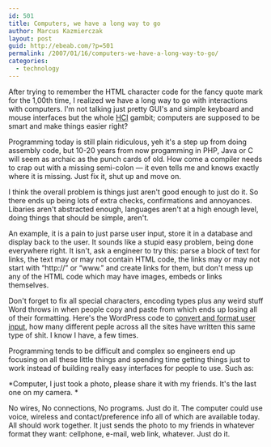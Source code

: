 ```yaml
---
id: 501
title: Computers, we have a long way to go
author: Marcus Kazmierczak
layout: post
guid: http://ebeab.com/?p=501
permalink: /2007/01/16/computers-we-have-a-long-way-to-go/
categories:
  - technology
---
```

After trying to remember the HTML character code for the fancy quote mark for the 1,00th time, I realized we have a long way to go with interactions with computers. I'm not talking just pretty GUI's and simple keyboard and mouse interfaces but the whole [HCI][1] gambit; computers are supposed to be smart and make things easier right?

Programming today is still plain ridiculous, yeh it's a step up from doing assembly code, but 10-20 years from now progamming in PHP, Java or C will seem as archaic as the punch cards of old. How come a compiler needs to crap out with a missing semi-colon &#8212; it even tells me and knows exactly where it is missing. Just fix it, shut up and move on.

I think the overall problem is things just aren't good enough to just do it. So there ends up being lots of extra checks, confirmations and annoyances. Libaries aren't abstracted enough, languages aren't at a high enough level, doing things that should be simple, aren't.

An example, it is a pain to just parse user input, store it in a database and display back to the user. It sounds like a stupid easy problem, being done everywhere right. It isn't, ask a engineer to try this: parse a block of text for links, the text may or may not contain HTML code, the links may or may not start with &#8220;http://&#8221; or &#8220;www.&#8221; and create links for them, but don't mess up any of the HTML code which may have images, embeds or links themselves.

Don't forget to fix all special characters, encoding types plus any weird stuff Word throws in when people copy and paste from which ends up losing all of their formatting. Here's the WordPress code to [convert and format user input][2], how many different peple across all the sites have written this same type of shit. I know I have, a few times.

Programming tends to be difficult and complex so engineers end up focusing on all these little things and spending time getting things just to work instead of building really easy interfaces for people to use. Such as:

*Computer, I just took a photo, please share it with my friends. It's the last one on my camera. *

No wires, No connections, No programs. Just do it. The computer could use voice, wireless and contact/preference info all of which are available today. All should work together. It just sends the photo to my friends in whatever format they want: cellphone, e-mail, web link, whatever. Just do it.

 [1]: http://en.wikipedia.org/wiki/Human-Computer_Interaction
 [2]: http://core.trac.wordpress.org/browser/trunk/wp-includes/formatting.php